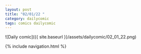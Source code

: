 ```yaml
---
layout: post
title: "02/01/22 "
category: dailycomic
tags: comics dailycomic
---
```

![Daily comic]({{ site.baseurl }}/assets/dailycomic/02_01_22.png)

{% include navigation.html %}

